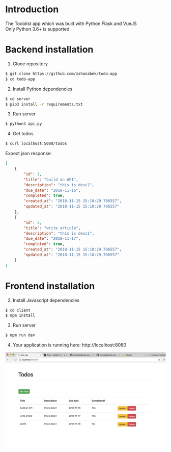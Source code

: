 # Introduction
The Todolist app which was built with Python Flask and VueJS  
Only Python 3.6+ is supported
# Backend installation

1. Clone repository
```bash
$ git clone https://github.com/zshanabek/todo-app
$ cd todo-app
```
2. Install Python dependencies
```bash
$ cd server
$ pip3 install -r requirements.txt
```
3. Run server
```bash
$ python3 api.py
```
4. Get todos
```bash
$ curl localhost:5000/todos
```
Expect json response:
```json
[
    {
        "id": 1,
        "title": "build an API",
        "description": "this is desc1",
        "due_date": "2018-11-16",
        "completed": true,
        "created_at": "2018-11-15 15:10:29.706557",
        "updated_at": "2018-11-15 15:10:29.706557"
    },
    {
        "id": 2,
        "title": "write article",
        "description": "this is desc1",
        "due_date": "2018-11-17",
        "completed": true,
        "created_at": "2018-11-15 15:10:29.706557",
        "updated_at": "2018-11-15 15:10:29.706557"
    }
]

```
# Frontend installation

2. Install Javascript dependencies
```bash
$ cd client
$ npm install
```
3. Run server
```bash
$ npm run dev
```
4. Your application is running here: http://localhost:8080

![Screenshot](screenshot.png)
